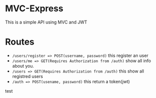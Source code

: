 # MVC-Express

This is a simple API using MVC and JWT

# Routes
* ``/users/register => POST(username, password)`` this register an user
* ``/users/me => GET(Requires Authorization from /auth)`` show all info about you.
* ``/users => GET(Requires Authorization from /auth)`` this show all registred users
* ``/auth => POST(usename, password)`` this return a token(jwt)


test